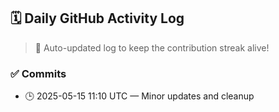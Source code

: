 ## 🗓️ Daily GitHub Activity Log

> 🤖 Auto-updated log to keep the contribution streak alive!

### ✅ Commits

- 🕒 2025-05-15 11:10 UTC — Minor updates and cleanup

